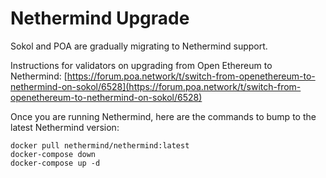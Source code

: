 # Nethermind Upgrade

Sokol and POA are gradually migrating to Nethermind support.

Instructions for validators on upgrading from Open Ethereum to Nethermind: [https://forum.poa.network/t/switch-from-openethereum-to-nethermind-on-sokol/6528](https://forum.poa.network/t/switch-from-openethereum-to-nethermind-on-sokol/6528)

Once you are running Nethermind, here are the commands to bump to the latest Nethermind version:

```text
docker pull nethermind/nethermind:latest
docker-compose down
docker-compose up -d
```

